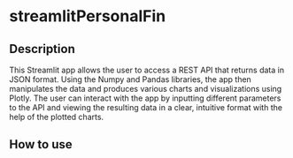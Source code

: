 # streamlitPersonalFin


## Description
This Streamlit app allows the user to access a REST API that returns data in JSON format. Using the Numpy and Pandas libraries, the app then manipulates the data and produces various charts and visualizations using Plotly. The user can interact with the app by inputting different parameters to the API and viewing the resulting data in a clear, intuitive format with the help of the plotted charts.

## How to use


